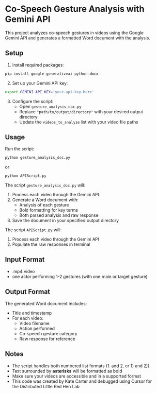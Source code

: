 # Co-Speech Gesture Analysis with Gemini API 

This project analyzes co-speech gestures in videos using the Google Gemini API and generates a formatted Word document with the analysis.

## Setup

1. Install required packages:
```bash
pip install google-generativeai python-docx
```

2. Set up your Gemini API key:
```bash
export GEMINI_API_KEY='your-api-key-here'
```

3. Configure the script:
   - Open `gesture_analysis_doc.py`
   - Replace `"path/to/output/directory"` with your desired output directory
   - Update the `videos_to_analyze` list with your video file paths

## Usage

Run the script:
```bash
python gesture_analysis_doc.py
```
or 
```bash
python APIScript.py
```

The script ```gesture_analysis_doc.py``` will:
1. Process each video through the Gemini API
2. Generate a Word document with:
   - Analysis of each gesture
   - Bold formatting for key terms
   - Both parsed analysis and raw response
3. Save the document in your specified output directory

The script ```APIScript.py``` will:
1. Process each video through the Gemini API
2. Populate the raw responses in terminal

## Input Format
- .mp4 video
- one actor performing 1-2 gestures (with one main or target gesture)

## Output Format

The generated Word document includes:
- Title and timestamp
- For each video:
  - Video filename
  - Action performed
  - Co-speech gesture category
  - Raw response for reference

## Notes

- The script handles both numbered list formats (1. and 2. or 1) and 2))
- Text surrounded by **asterisks** will be formatted as bold
- Make sure your videos are accessible and in a supported format
- This code was created by Kate Carter and debugged using Cursor for the Distributed Little Red Hen Lab
